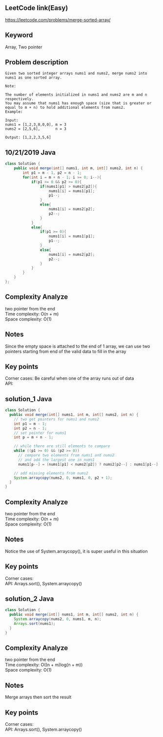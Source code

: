 ## LeetCode link(Easy)
https://leetcode.com/problems/merge-sorted-array/

## Keyword
Array, Two pointer

## Problem description
```
Given two sorted integer arrays nums1 and nums2, merge nums2 into nums1 as one sorted array.

Note:

The number of elements initialized in nums1 and nums2 are m and n respectively.
You may assume that nums1 has enough space (size that is greater or equal to m + n) to hold additional elements from nums2.
Example:

Input:
nums1 = [1,2,3,0,0,0], m = 3
nums2 = [2,5,6],       n = 3

Output: [1,2,2,3,5,6]
```
## 10/21/2019 Java

```java
class Solution {
    public void merge(int[] nums1, int m, int[] nums2, int n) {
        int p1 = m - 1, p2 = n - 1;
        for(int i = m + n - 1; i >= 0; i--){
            if(p1 >= 0 && p2 >= 0){
                if(nums1[p1] > nums2[p2]){
                    nums1[i] = nums1[p1];
                    p1--;
                }
                else{
                    nums1[i] = nums2[p2];
                    p2--;
                }
            }
            else{
                if(p1 >= 0){
                    nums1[i] = nums1[p1];
                    p1--;
                }
                else{
                    nums1[i] = nums2[p2];
                    p2--;
                }
            }
        }
    }
};
```

## Complexity Analyze
two pointer from the end\
Time complexity: O(n + m)\
Space complexity: O(1)

## Notes
Since the empty space is attached to the end of 1 array, we can use two pointers starting from end of the valid data to fill in the array

## Key points
Corner cases: Be careful when one of the array runs out of data\
API:

## solution_1 Java

```java
class Solution {
  public void merge(int[] nums1, int m, int[] nums2, int n) {
    // two get pointers for nums1 and nums2
    int p1 = m - 1;
    int p2 = n - 1;
    // set pointer for nums1
    int p = m + n - 1;

    // while there are still elements to compare
    while ((p1 >= 0) && (p2 >= 0))
      // compare two elements from nums1 and nums2 
      // and add the largest one in nums1 
      nums1[p--] = (nums1[p1] < nums2[p2]) ? nums2[p2--] : nums1[p1--];

    // add missing elements from nums2
    System.arraycopy(nums2, 0, nums1, 0, p2 + 1);
  }
}
```

## Complexity Analyze
two pointer from the end\
Time complexity: O(n + m)\
Space complexity: O(1)

## Notes
Notice the use of System.arraycopy(), it is super useful in this situation

## Key points
Corner cases: \
API: Arrays.sort(), System.arraycopy()

## solution_2 Java

```java
class Solution {
  public void merge(int[] nums1, int m, int[] nums2, int n) {
    System.arraycopy(nums2, 0, nums1, m, n);
    Arrays.sort(nums1);
  }
}
```

## Complexity Analyze
two pointer from the end\
Time complexity: O((n + m)log(n + m))\
Space complexity: O(1)

## Notes
Merge arrays then sort the result

## Key points
Corner cases: \
API: Arrays.sort(), System.arraycopy()

